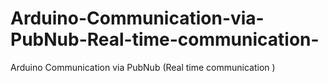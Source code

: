 # Arduino-Communication-via-PubNub-Real-time-communication-
Arduino Communication via PubNub (Real time communication )
